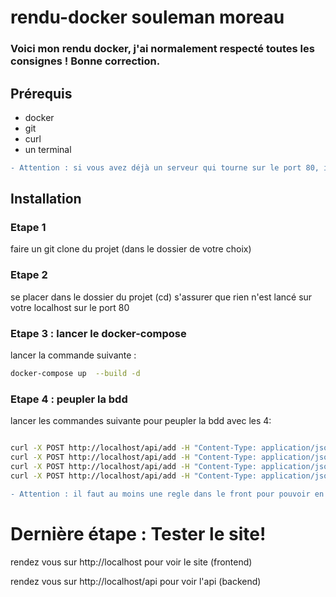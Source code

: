 # rendu-docker souleman moreau

### Voici mon rendu docker, j'ai normalement respecté toutes les consignes ! Bonne correction.

## Prérequis

- docker
- git
- curl
- un terminal

<!-- ecrire en rouge -->

```diff
- Attention : si vous avez déjà un serveur qui tourne sur le port 80, il faudra le stopper avant de lancer le docker-compose
```

## Installation

### Etape 1

faire un git clone du projet (dans le dossier de votre choix)

### Etape 2

se placer dans le dossier du projet (cd)
s'assurer que rien n'est lancé sur votre localhost sur le port 80

### Etape 3 : lancer le docker-compose

lancer la commande suivante :

```bash
docker-compose up  --build -d
```

### Etape 4 : peupler la bdd

lancer les commandes suivante pour peupler la bdd avec les 4:

```bash

curl -X POST http://localhost/api/add -H "Content-Type: application/json" -d '{"id": 1, "title": "If you dont have a mobile website, you dont have a website.", "description": "In 2014, 50% of worldwide traffic uses mobile. A website must adapt the content for mobile.", "likes": 0, "dislikes": 0, "tags": ["ui"]}' &&
curl -X POST http://localhost/api/add -H "Content-Type: application/json" -d '{"id": 2, "title": "Leave the code cleaner than you found it.", "description": "From Clean Code: always leave the code cleaner than it was before.", "likes": 0, "dislikes": 0, "tags": ["craftsmanship", "clean code"]}' &&
curl -X POST http://localhost/api/add -H "Content-Type: application/json" -d '{"id": 3, "title": "Never say : \"Ive done, it works on my machine !\" #itworksonmymachine", "likes": 0, "dislikes": 0, "tags": []}' &&
curl -X POST http://localhost/api/add -H "Content-Type: application/json" -d '{"id": 4, "title": "Always use === in JavaScript!", "likes": 0, "dislikes": 0, "tags": ["javascript"]}'
```

```diff
- Attention : il faut au moins une regle dans le front pour pouvoir en ajouter d'autres il est donc necessaire de peupler la bdd avec au moins une regle
```

# Dernière étape : Tester le site!

rendez vous sur http://localhost pour voir le site (frontend)

rendez vous sur http://localhost/api pour voir l'api (backend)

